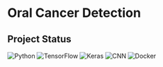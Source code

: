 # Oral Cancer Detection


<script src="https://unpkg.com/@dotlottie/player-component@latest/dist/dotlottie-player.mjs" type="module"></script> 

<dotlottie-player src="https://lottie.host/93dcd5a4-6abd-4fc2-8693-519e5d451c21/EtsDtrofdW.json" background="transparent" speed="1" style="width: 300px; height: 300px;" loop autoplay></dotlottie-player>

## Project Status

![Python](https://img.shields.io/badge/Python-3.x-blue.svg)
![TensorFlow](https://img.shields.io/badge/TensorFlow-2.x-orange.svg)
![Keras](https://img.shields.io/badge/Keras-2.x-red.svg)
![CNN](https://img.shields.io/badge/Model-CNN-green.svg)
![Docker](https://img.shields.io/badge/Docker-Enabled-blue.svg)



